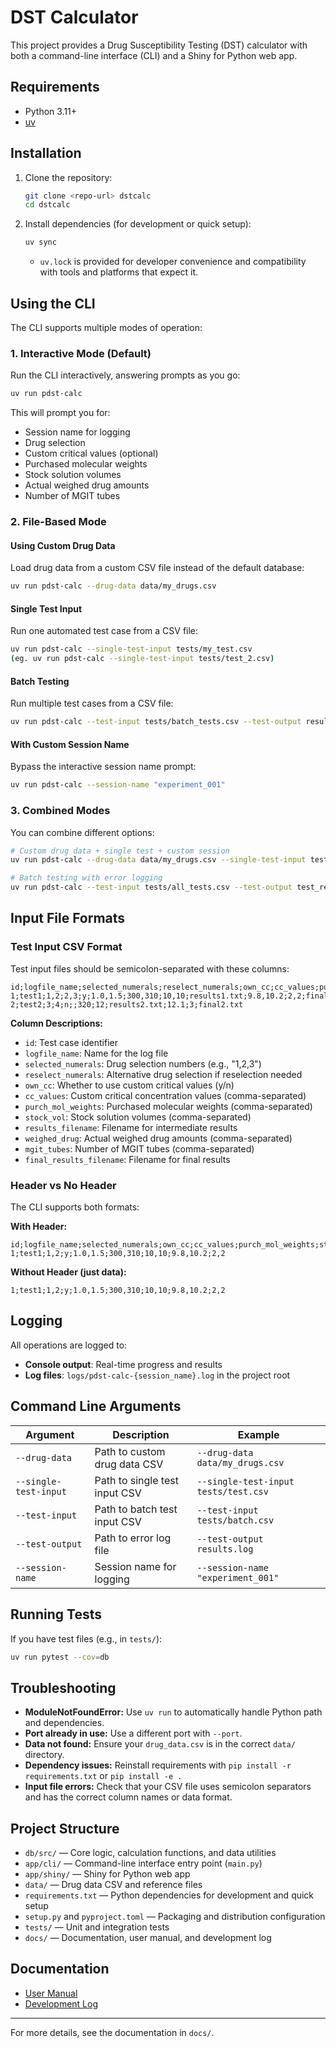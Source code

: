 # DST Calculator

This project provides a Drug Susceptibility Testing (DST) calculator with both a command-line interface (CLI) and a Shiny for Python web app.

## Requirements

- Python 3.11+
- [uv](https://docs.astral.sh/uv/)

## Installation

1. Clone the repository:
   ```bash
   git clone <repo-url> dstcalc
   cd dstcalc
   ```
2. Install dependencies (for development or quick setup):
   ```bash
   uv sync
   ```
   - `uv.lock` is provided for developer convenience and compatibility with tools and platforms that expect it.

## Using the CLI

The CLI supports multiple modes of operation:

### 1. Interactive Mode (Default)

Run the CLI interactively, answering prompts as you go:

```bash
uv run pdst-calc
```

This will prompt you for:
- Session name for logging
- Drug selection
- Custom critical values (optional)
- Purchased molecular weights
- Stock solution volumes
- Actual weighed drug amounts
- Number of MGIT tubes

### 2. File-Based Mode

#### Using Custom Drug Data

Load drug data from a custom CSV file instead of the default database:

```bash
uv run pdst-calc --drug-data data/my_drugs.csv
```

#### Single Test Input

Run one automated test case from a CSV file:

```bash
uv run pdst-calc --single-test-input tests/my_test.csv
(eg. uv run pdst-calc --single-test-input tests/test_2.csv)
```

#### Batch Testing

Run multiple test cases from a CSV file:

```bash
uv run pdst-calc --test-input tests/batch_tests.csv --test-output results.log

```

#### With Custom Session Name

Bypass the interactive session name prompt:

```bash
uv run pdst-calc --session-name "experiment_001"
```

### 3. Combined Modes

You can combine different options:

```bash
# Custom drug data + single test + custom session
uv run pdst-calc --drug-data data/my_drugs.csv --single-test-input tests/test.csv --session-name "john_experiment"

# Batch testing with error logging
uv run pdst-calc --test-input tests/all_tests.csv --test-output test_results.log --session-name "batch_run"
```

## Input File Formats

### Test Input CSV Format

Test input files should be semicolon-separated with these columns:

```csv
id;logfile_name;selected_numerals;reselect_numerals;own_cc;cc_values;purch_mol_weights;stock_vol;results_filename;weighed_drug;mgit_tubes;final_results_filename
1;test1;1,2;2,3;y;1.0,1.5;300,310;10,10;results1.txt;9.8,10.2;2,2;final1.txt
2;test2;3;4;n;;320;12;results2.txt;12.1;3;final2.txt
```

**Column Descriptions:**
- `id`: Test case identifier
- `logfile_name`: Name for the log file
- `selected_numerals`: Drug selection numbers (e.g., "1,2,3")
- `reselect_numerals`: Alternative drug selection if reselection needed
- `own_cc`: Whether to use custom critical values (y/n)
- `cc_values`: Custom critical concentration values (comma-separated)
- `purch_mol_weights`: Purchased molecular weights (comma-separated)
- `stock_vol`: Stock solution volumes (comma-separated)
- `results_filename`: Filename for intermediate results
- `weighed_drug`: Actual weighed drug amounts (comma-separated)
- `mgit_tubes`: Number of MGIT tubes (comma-separated)
- `final_results_filename`: Filename for final results

### Header vs No Header

The CLI supports both formats:

**With Header:**
```csv
id;logfile_name;selected_numerals;own_cc;cc_values;purch_mol_weights;stock_vol;weighed_drug;mgit_tubes
1;test1;1,2;y;1.0,1.5;300,310;10,10;9.8,10.2;2,2
```

**Without Header (just data):**
```csv
1;test1;1,2;y;1.0,1.5;300,310;10,10;9.8,10.2;2,2
```

## Logging

All operations are logged to:
- **Console output**: Real-time progress and results
- **Log files**: `logs/pdst-calc-{session_name}.log` in the project root

## Command Line Arguments

| Argument | Description | Example |
|----------|-------------|---------|
| `--drug-data` | Path to custom drug data CSV | `--drug-data data/my_drugs.csv` |
| `--single-test-input` | Path to single test input CSV | `--single-test-input tests/test.csv` |
| `--test-input` | Path to batch test input CSV | `--test-input tests/batch.csv` |
| `--test-output` | Path to error log file | `--test-output results.log` |
| `--session-name` | Session name for logging | `--session-name "experiment_001"` |

## Running Tests

If you have test files (e.g., in `tests/`):
```bash
uv run pytest --cov=db
```

## Troubleshooting
- **ModuleNotFoundError:** Use `uv run` to automatically handle Python path and dependencies.
- **Port already in use:** Use a different port with `--port`.
- **Data not found:** Ensure your `drug_data.csv` is in the correct `data/` directory.
- **Dependency issues:** Reinstall requirements with `pip install -r requirements.txt` or `pip install -e .`
- **Input file errors:** Check that your CSV file uses semicolon separators and has the correct column names or data format.

## Project Structure

- `db/src/` — Core logic, calculation functions, and data utilities
- `app/cli/` — Command-line interface entry point (`main.py`)
- `app/shiny/` — Shiny for Python web app
- `data/` — Drug data CSV and reference files
- `requirements.txt` — Python dependencies for development and quick setup
- `setup.py` and `pyproject.toml` — Packaging and distribution configuration
- `tests/` — Unit and integration tests
- `docs/` — Documentation, user manual, and development log

## Documentation

- [User Manual](docs/USER_MANUAL.md)
- [Development Log](docs/DEVELOPMENT_LOG.md)

---
For more details, see the documentation in `docs/`.
